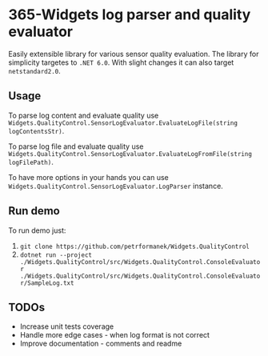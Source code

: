 # 365-Widgets log parser and quality evaluator
Easily extensible library for various sensor quality evaluation. The library for simplicity targetes to `.NET 6.0`.
With slight changes it can also target `netstandard2.0`.

## Usage
To parse log content and evaluate quality use `Widgets.QualityControl.SensorLogEvaluator.EvaluateLogFile(string logContentsStr)`.

To parse log file and evaluate quality use `Widgets.QualityControl.SensorLogEvaluator.EvaluateLogFromFile(string logFilePath)`.

To have more options in your hands you can use `Widgets.QualityControl.SensorLogEvaluator.LogParser` instance.

## Run demo
To run demo just:
1. `git clone https://github.com/petrformanek/Widgets.QualityControl`
1. `dotnet run --project ./Widgets.QualityControl/src/Widgets.QualityControl.ConsoleEvaluator ./Widgets.QualityControl/src/Widgets.QualityControl.ConsoleEvaluator/SampleLog.txt`

## TODOs
- Increase unit tests coverage
- Handle more edge cases - when log format is not correct
- Improve documentation - comments and readme